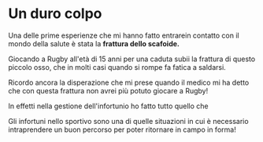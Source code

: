 # Un duro colpo

Una delle prime esperienze che mi hanno fatto entrarein contatto con il mondo della salute è stata la **frattura dello scafoide.** 

Giocando a Rugby all'età di 15 anni per una caduta subii la frattura di questo piccolo osso, che in molti casi quando si rompe fa fatica a saldarsi.

Ricordo ancora la disperazione che mi prese quando il medico mi ha detto che con questa frattura non avrei più potuto giocare a Rugby! 

In effetti nella gestione dell'infortunio ho fatto tutto quello che 

Gli infortuni nello sportivo sono una di quelle situazioni in cui è necessario intraprendere un buon percorso per poter ritornare in campo in forma!









<!--stackedit_data:
eyJoaXN0b3J5IjpbLTE4NzAyMDQyMjYsLTU5ODg3NTAzMl19
-->